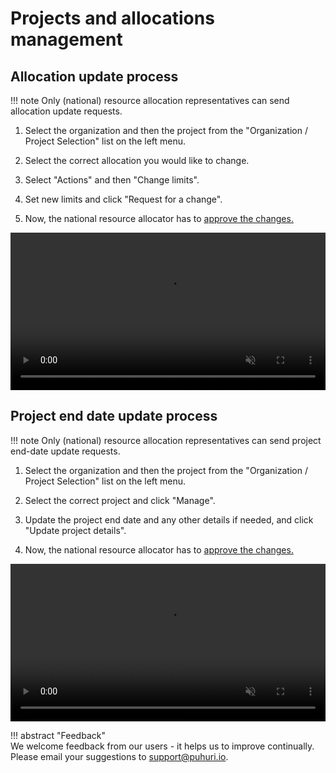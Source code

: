 # Projects and allocations management

## Allocation update process

!!! note
    Only (national) resource allocation representatives can send allocation update requests. 

1. Select the organization and then the project from the "Organization / Project Selection" list on the left menu.

2. Select the correct allocation you would like to change.

3. Select "Actions" and then "Change limits".

4. Set new limits and click "Request for a change".

5. Now, the national resource allocator has to [approve the changes.](https://puhuri.neic.no/user_guides/new_interface/project_approval/)

<video controls width="100%" autoplay="true" muted loop >
  <source src="../../../assets/videos/how_to_update_resource_limit.mp4" type="video/mp4">
</video>

## Project end date update process

!!! note
    Only (national) resource allocation representatives can send project end-date update requests. 

1. Select the organization and then the project from the "Organization / Project Selection" list on the left menu.

2. Select the correct project and click "Manage".

3. Update the project end date and any other details if needed, and click "Update project details".

4. Now, the national resource allocator has to [approve the changes.](https://puhuri.neic.no/user_guides/new_interface/project_approval/)

<video controls width="100%" autoplay="true" muted loop >
  <source src="../../../assets/videos/how_to_update_project_end_date.mp4" type="video/mp4">
</video>

!!! abstract "Feedback"   
    We welcome feedback from our users - it helps us to improve continually. Please email your suggestions to [support@puhuri.io](mailto:support@puhuri.io).
